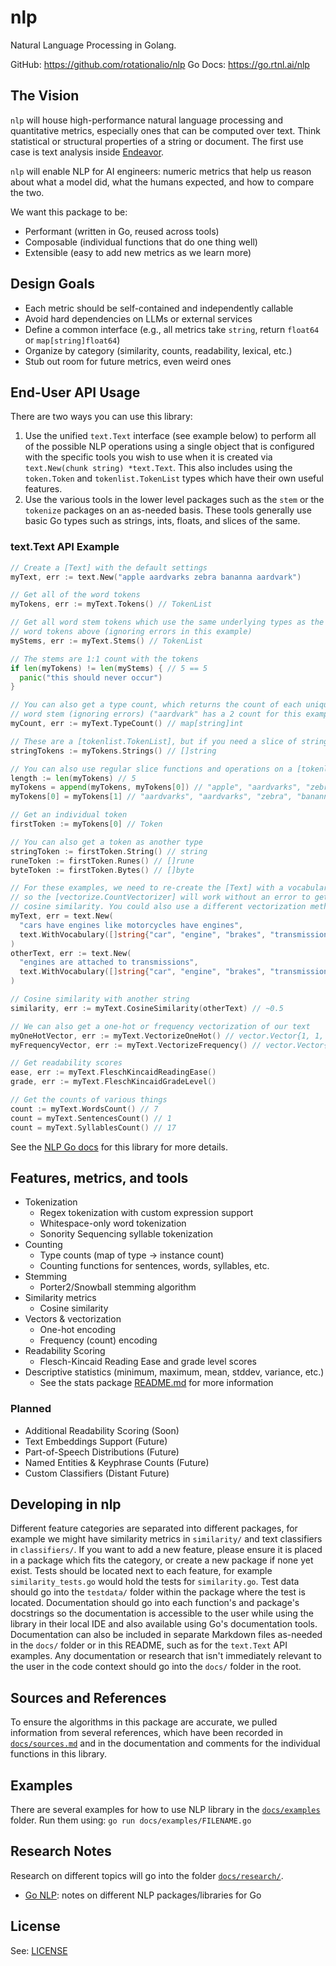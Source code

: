 # nlp

Natural Language Processing in Golang.

GitHub: <https://github.com/rotationalio/nlp>
Go Docs: <https://go.rtnl.ai/nlp>

## The Vision

`nlp` will house high-performance natural language processing and quantitative metrics, especially ones that can be computed over text.
Think statistical or structural properties of a string or document.
The first use case is text analysis inside [Endeavor](https://github.com/rotationalio/endeavor).

`nlp` will enable NLP for AI engineers: numeric metrics that help us reason about what a model did, what the humans expected, and how to compare the two.

We want this package to be:

* Performant (written in Go, reused across tools)
* Composable (individual functions that do one thing well)
* Extensible (easy to add new metrics as we learn more)

## Design Goals

* Each metric should be self-contained and independently callable
* Avoid hard dependencies on LLMs or external services
* Define a common interface (e.g., all metrics take `string`, return `float64` or `map[string]float64`)
* Organize by category (similarity, counts, readability, lexical, etc.)
* Stub out room for future metrics, even weird ones

## End-User API Usage

There are two ways you can use this library:

1) Use the unified `text.Text` interface (see example below) to perform all of the possible NLP operations using a single object that is configured with the specific tools you wish to use when it is created via `text.New(chunk string) *text.Text`.
This also includes using the `token.Token` and `tokenlist.TokenList` types which have their own useful features.
2) Use the various tools in the lower level packages such as the `stem` or the `tokenize` packages on an as-needed basis.
These tools generally use basic Go types such as strings, ints, floats, and slices of the same.

### text.Text API Example

```Go
// Create a [Text] with the default settings
myText, err := text.New("apple aardvarks zebra bananna aardvark")

// Get all of the word tokens
myTokens, err := myText.Tokens() // TokenList

// Get all word stem tokens which use the same underlying types as the full
// word tokens above (ignoring errors in this example)
myStems, err := myText.Stems() // TokenList

// The stems are 1:1 count with the tokens
if len(myTokens) != len(myStems) { // 5 == 5
  panic("this should never occur")
}

// You can also get a type count, which returns the count of each unique
// word stem (ignoring errors) ("aardvark" has a 2 count for this example)
myCount, err := myText.TypeCount() // map[string]int

// These are a [tokenlist.TokenList], but if you need a slice of strings...
stringTokens := myTokens.Strings() // []string

// You can also use regular slice functions and operations on a [tokenlist.TokenList]
length := len(myTokens) // 5
myTokens = append(myTokens, myTokens[0]) // "apple", "aardvarks", "zebra", "bananna", "aardvark", "apple"
myTokens[0] = myTokens[1] // "aardvarks", "aardvarks", "zebra", "bananna", "aardvark", "apple"

// Get an individual token
firstToken := myTokens[0] // Token

// You can also get a token as another type
stringToken := firstToken.String() // string
runeToken := firstToken.Runes() // []rune
byteToken := firstToken.Bytes() // []byte

// For these examples, we need to re-create the [Text] with a vocabulary,
// so the [vectorize.CountVectorizer] will work without an error to get
// cosine similarity. You could also use a different vectorization method.
myText, err = text.New(
  "cars have engines like motorcycles have engines",
  text.WithVocabulary([]string{"car", "engine", "brakes", "transmission"}),
)
otherText, err := text.New(
  "engines are attached to transmissions",
  text.WithVocabulary([]string{"car", "engine", "brakes", "transmission"}),
)

// Cosine similarity with another string
similarity, err := myText.CosineSimilarity(otherText) // ~0.5

// We can also get a one-hot or frequency vectorization of our text
myOneHotVector, err := myText.VectorizeOneHot() // vector.Vector{1, 1, 0, 0}
myFrequencyVector, err := myText.VectorizeFrequency() // vector.Vector{1, 2, 0, 0}

// Get readability scores
ease, err := myText.FleschKincaidReadingEase()
grade, err := myText.FleschKincaidGradeLevel()

// Get the counts of various things
count := myText.WordsCount() // 7
count = myText.SentencesCount() // 1
count = myText.SyllablesCount() // 17
```

See the [NLP Go docs](https://go.rtnl.ai/nlp) for this library for more details.

## Features, metrics, and tools

* Tokenization
  * Regex tokenization with custom expression support
  * Whitespace-only word tokenization
  * Sonority Sequencing syllable tokenization
* Counting
  * Type counts (map of type -> instance count)
  * Counting functions for sentences, words, syllables, etc.
* Stemming
  * Porter2/Snowball stemming algorithm
* Similarity metrics
  * Cosine similarity
* Vectors & vectorization
  * One-hot encoding
  * Frequency (count) encoding
* Readability Scoring
  * Flesch-Kincaid Reading Ease and grade level scores
* Descriptive statistics (minimum, maximum, mean, stddev, variance, etc.)
  * See the stats package [README.md](./stats/README.md) for more information

### Planned

* Additional Readability Scoring (Soon)
* Text Embeddings Support (Future)
* Part-of-Speech Distributions (Future)
* Named Entities & Keyphrase Counts (Future)
* Custom Classifiers (Distant Future)

## Developing in nlp

Different feature categories are separated into different packages, for example we might have similarity metrics in `similarity/` and text classifiers in `classifiers/`.
If you want to add a new feature, please ensure it is placed in a package which fits the category, or create a new package if none yet exist.
Tests should be located next to each feature, for example `similarity_tests.go` would hold the tests for `similarity.go`.
Test data should go into the `testdata/` folder within the package where the test is located.
Documentation should go into each function's and package's docstrings so the documentation is accessible to the user while using the library in their local IDE and also available using Go's documentation tools.
Documentation can also be included in separate Markdown files as-needed in the `docs/` folder or in this README, such as for the `text.Text` API examples.
Any documentation or research that isn't immediately relevant to the user in the code context should go into the `docs/` folder in the root.

## Sources and References

To ensure the algorithms in this package are accurate, we pulled information from several references, which have been recorded in [`docs/sources.md`](./docs/sources.md) and in the documentation and comments for the individual functions in this library.

## Examples

There are several examples for how to use NLP library in the [`docs/examples`](./docs/examples/) folder. Run them using: `go run docs/examples/FILENAME.go`

## Research Notes

Research on different topics will go into the folder [`docs/research/`](./docs/research/).

* [Go NLP](./docs/research/go_nlp.md): notes on different NLP packages/libraries for Go

## License

See: [LICENSE](./LICENSE)
